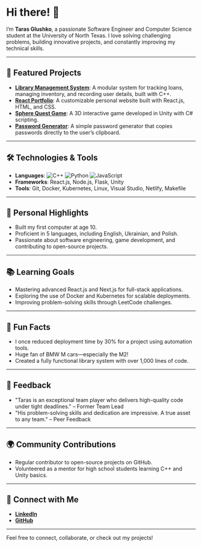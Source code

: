# Hi there! 👋
I’m **Taras Glushko**, a passionate Software Engineer and Computer Science student at the University of North Texas. I love solving challenging problems, building innovative projects, and constantly improving my technical skills.

---

## 🚀 Featured Projects
- [**Library Management System**](https://github.com/Ivan1337-prg/Library-Management-System): A modular system for tracking loans, managing inventory, and recording user details, built with C++.
- [**React Portfolio**](https://github.com/Ivan1337-prg/react-portfolio): A customizable personal website built with React.js, HTML, and CSS.
- [**Sphere Quest Game**](https://github.com/Ivan1337-prg/Sphere-Quest-Interactive-3D-Game-Project): A 3D interactive game developed in Unity with C# scripting.
- [**Password Generator**](https://github.com/Ivan1337-prg/Password-Generator): A simple password generator that copies passwords directly to the user’s clipboard.

---

## 🛠️ Technologies & Tools
- **Languages**: ![C++](https://img.shields.io/badge/-C++-00599C?logo=c%2B%2B&logoColor=white) ![Python](https://img.shields.io/badge/-Python-3776AB?logo=python&logoColor=white) ![JavaScript](https://img.shields.io/badge/-JavaScript-F7DF1E?logo=javascript&logoColor=black)
- **Frameworks**: React.js, Node.js, Flask, Unity
- **Tools**: Git, Docker, Kubernetes, Linux, Visual Studio, Netlify, Makefile

---

## 🌟 Personal Highlights
- Built my first computer at age 10.
- Proficient in 5 languages, including English, Ukrainian, and Polish.
- Passionate about software engineering, game development, and contributing to open-source projects.

---

## 📚 Learning Goals
- Mastering advanced React.js and Next.js for full-stack applications.
- Exploring the use of Docker and Kubernetes for scalable deployments.
- Improving problem-solving skills through LeetCode challenges.

---

## 🎉 Fun Facts
- I once reduced deployment time by 30% for a project using automation tools.
- Huge fan of BMW M cars—especially the M2!
- Created a fully functional library system with over 1,000 lines of code.

---

## 💬 Feedback
- "Taras is an exceptional team player who delivers high-quality code under tight deadlines." – Former Team Lead
- "His problem-solving skills and dedication are impressive. A true asset to any team." – Peer Feedback

---

## 🌍 Community Contributions
- Regular contributor to open-source projects on GitHub.
- Volunteered as a mentor for high school students learning C++ and Unity basics.

---

## 🔗 Connect with Me
- [**LinkedIn**](https://www.linkedin.com/in/tarasglushko)
- [**GitHub**](https://github.com/Ivan1337-prg)

---

Feel free to connect, collaborate, or check out my projects!
